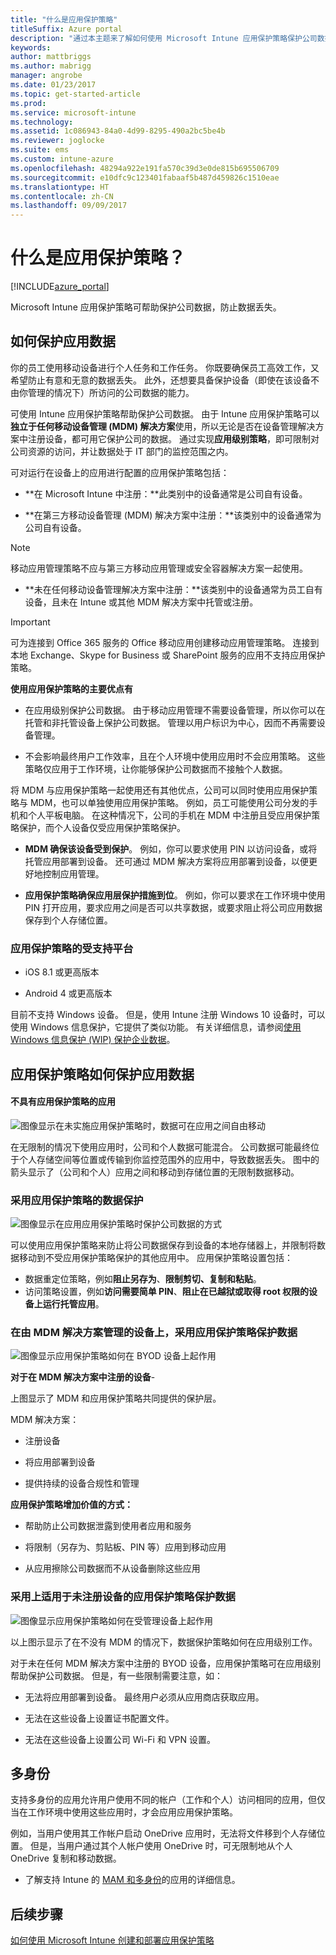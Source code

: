 ```yaml
---
title: "什么是应用保护策略"
titleSuffix: Azure portal
description: "通过本主题来了解如何使用 Microsoft Intune 应用保护策略保护公司数据。"
keywords: 
author: mattbriggs
ms.author: mabrigg
manager: angrobe
ms.date: 01/23/2017
ms.topic: get-started-article
ms.prod: 
ms.service: microsoft-intune
ms.technology: 
ms.assetid: 1c086943-84a0-4d99-8295-490a2bc5be4b
ms.reviewer: joglocke
ms.suite: ems
ms.custom: intune-azure
ms.openlocfilehash: 48294a922e191fa570c39d3e0de815b695506709
ms.sourcegitcommit: e10dfc9c123401fabaaf5b487d459826c1510eae
ms.translationtype: HT
ms.contentlocale: zh-CN
ms.lasthandoff: 09/09/2017
---
```

# <a name="what-are-app-protection-policies"></a>什么是应用保护策略？


[!INCLUDE[azure_portal](./includes/azure_portal.md)]

Microsoft Intune 应用保护策略可帮助保护公司数据，防止数据丢失。

## <a name="how-you-can-protect-app-data"></a>如何保护应用数据
你的员工使用移动设备进行个人任务和工作任务。  你既要确保员工高效工作，又希望防止有意和无意的数据丢失。  此外，还想要具备保护设备（即使在该设备不由你管理的情况下）所访问的公司数据的能力。

可使用 Intune 应用保护策略帮助保护公司数据。 由于 Intune 应用保护策略可以**独立于任何移动设备管理 (MDM) 解决方案**使用，所以无论是否在设备管理解决方案中注册设备，都可用它保护公司的数据。 通过实现**应用级别策略**，即可限制对公司资源的访问，并让数据处于 IT 部门的监控范围之内。

可对运行在设备上的应用进行配置的应用保护策略包括：

- **在 Microsoft Intune 中注册：**此类别中的设备通常是公司自有设备。

-   **在第三方移动设备管理 (MDM) 解决方案中注册：**该类别中的设备通常为公司自有设备。

  > [!NOTE]
  > 移动应用管理策略不应与第三方移动应用管理或安全容器解决方案一起使用。

-   **未在任何移动设备管理解决方案中注册：**该类别中的设备通常为员工自有设备，且未在 Intune 或其他 MDM 解决方案中托管或注册。

> [!IMPORTANT]
> 可为连接到 Office 365 服务的 Office 移动应用创建移动应用管理策略。 连接到本地 Exchange、Skype for Business 或 SharePoint 服务的应用不支持应用保护策略。

**使用应用保护策略的主要优点有**

-   在应用级别保护公司数据。  由于移动应用管理不需要设备管理，所以你可以在托管和非托管设备上保护公司数据。 管理以用户标识为中心，因而不再需要设备管理。

-   不会影响最终用户工作效率，且在个人环境中使用应用时不会应用策略。  这些策略仅应用于工作环境，让你能够保护公司数据而不接触个人数据。

将 MDM 与应用保护策略一起使用还有其他优点，公司可以同时使用应用保护策略与 MDM，也可以单独使用应用保护策略。 例如，员工可能使用公司分发的手机和个人平板电脑。  在这种情况下，公司的手机在 MDM 中注册且受应用保护策略保护，而个人设备仅受应用保护策略保护。

- **MDM 确保该设备受到保护**。  例如，你可以要求使用 PIN 以访问设备，或将托管应用部署到设备。 还可通过 MDM 解决方案将应用部署到设备，以便更好地控制应用管理。

- **应用保护策略确保应用层保护措施到位**。 例如，你可以要求在工作环境中使用 PIN 打开应用，要求应用之间是否可以共享数据，或要求阻止将公司应用数据保存到个人存储位置。


### <a name="supported-platforms-for-app-protection-polices"></a>应用保护策略的受支持平台
-   iOS 8.1 或更高版本

-   Android 4 或更高版本

目前不支持 Windows 设备。 但是，使用 Intune 注册 Windows 10 设备时，可以使用 Windows 信息保护，它提供了类似功能。 有关详细信息，请参阅[使用 Windows 信息保护 (WIP) 保护企业数据](https://technet.microsoft.com/itpro/windows/keep-secure/protect-enterprise-data-using-wip)。
##  <a name="how-app-protection-policies-protect-app-data"></a>应用保护策略如何保护应用数据

####  <a name="apps-without-app-protection-policies"></a>不具有应用保护策略的应用

![图像显示在未实施应用保护策略时，数据可在应用之间自由移动](./media/apps-without-protection-policies.png)

在无限制的情况下使用应用时，公司和个人数据可能混合。  公司数据可能最终位于个人存储空间等位置或传输到你监控范围外的应用中，导致数据丢失。 图中的箭头显示了（公司和个人）应用之间和移动到存储位置的无限制数据移动。

### <a name="data-protection-with-app-protection-policies"></a>采用应用保护策略的数据保护

![图像显示在应用应用保护策略时保护公司数据的方式 ](./media/apps-with-protection-policies.png)


可以使用应用保护策略来防止将公司数据保存到设备的本地存储器上，并限制将数据移动到不受应用保护策略保护的其他应用中。 应用保护策略设置包括：
- 数据重定位策略，例如**阻止另存为**、**限制剪切、复制和粘贴**。
- 访问策略设置，例如**访问需要简单 PIN**、**阻止在已越狱或取得 root 权限的设备上运行托管应用**。

### <a name="data-protection-with-app-protection-policies-on-devices-managed-by-a-mdm-solution"></a>在由 MDM 解决方案管理的设备上，采用应用保护策略保护数据

![图像显示应用保护策略如何在 BYOD 设备上起作用](./media/app-protection-policies-with-mdm.png)

**对于在 MDM 解决方案中注册的设备**-

上图显示了 MDM 和应用保护策略共同提供的保护层。

MDM 解决方案：

-   注册设备

-   将应用部署到设备

-   提供持续的设备合规性和管理

**应用保护策略增加价值的方式：**

-   帮助防止公司数据泄露到使用者应用和服务

-   将限制（另存为、剪贴板、PIN 等）应用到移动应用

-   从应用擦除公司数据而不从设备删除这些应用


### <a name="data-protection-with-app-protection-policies-for-devices-without-enrollment"></a>采用上适用于未注册设备的应用保护策略保护数据

![图像显示应用保护策略如何在受管理设备上起作用](./media/app-protection-policies-without-mdm.png)

以上图示显示了在不没有 MDM 的情况下，数据保护策略如何在应用级别工作。

对于未在任何 MDM 解决方案中注册的 BYOD 设备，应用保护策略可在应用级别帮助保护公司数据。
但是，有一些限制需要注意，如：

-   无法将应用部署到设备。  最终用户必须从应用商店获取应用。

-   无法在这些设备上设置证书配置文件。

-   无法在这些设备上设置公司 Wi-Fi 和 VPN 设置。


## <a name="multi-identity"></a>多身份

支持多身份的应用允许用户使用不同的帐户（工作和个人）访问相同的应用，但仅当在工作环境中使用这些应用时，才会应用应用保护策略。

例如，当用户使用其工作帐户启动 OneDrive 应用时，无法将文件移到个人存储位置。 但是，当用户通过其个人帐户使用 OneDrive 时，可无限制地从个人 OneDrive 复制和移动数据。

- 了解支持 Intune 的 [MAM 和多身份](https://www.microsoft.com/cloud-platform/microsoft-intune-apps)的应用的详细信息。

##  <a name="next-steps"></a>后续步骤

[如何使用 Microsoft Intune 创建和部署应用保护策略](app-protection-policies.md)
